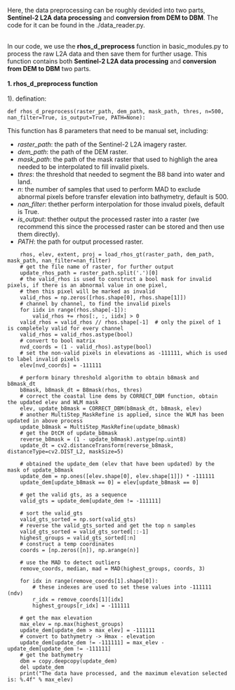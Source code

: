 Here, the data preprocessing can be roughly devided into two parts, **Sentinel-2 L2A data processing** and **conversion from DEM to DBM**. The code for it can be found in the ./data_reader.py. <br><br>

In our code, we use the **rhos_d_preprocess** function in basic_modules.py to process the raw L2A data and then save them for further usage.  This function contains both **Sentinel-2 L2A data processing** and **conversion from DEM to DBM** two parts. <br><br>
**1. rhos_d_preprocess function**<br><br>
1). defination: <br>
```
def rhos_d_preprocess(raster_path, dem_path, mask_path, thres, n=500, nan_filter=True, is_output=True, PATH=None):
```
This function has 8 parameters that need to be manual set, including: <br>
- *raster_path*: the path of the Sentinel-2 L2A imagery raster. <br>
- *dem_path*: the path of the DEM raster. <br>
- *mask_path*: the path of the mask raster that used to highligh the area needed to be interpolated to fill invalid pixels. <br>
- *thres*: the threshold that needed to segment the B8 band into water and land. <br>
- *n*: the number of samples that used to perform MAD to exclude abnormal pixels before transfer elevation into bathymetry, default is 500. <br>
- *nan_filter*: thether perform interpolation for those invalud pixels, default is True.<br>
- *is_output*: thether output the processed raster into a raster (we recommend this since the processed raster can be stored and then use them directly).<br>
- *PATH*: the path for output processed raster.<br>
```
    rhos, elev, extent, proj = load_rhos_gt(raster_path, dem_path, mask_path, nan_filter=nan_filter)
    # get the file name of raster, for further output
    update_rhos_path = raster_path.split('.')[0]
    # the valid_rhos is used to construct a bool mask for invalid pixels, if there is an abnormal value in one pixel,
    # then this pixel will be marked as invalid
    valid_rhos = np.zeros([rhos.shape[0], rhos.shape[1]])
    # channel by channel, to find the invalid pixels
    for iidx in range(rhos.shape[-1]):
        valid_rhos += rhos[:, :, iidx] > 0
    valid_rhos = valid_rhos // rhos.shape[-1]  # only the pixel of 1 is completely valid for every channel
    valid_rhos = valid_rhos.astype(bool)
    # convert to bool matrix
    nvd_coords = (1 - valid_rhos).astype(bool)
    # set the non-valid pixels in elevations as -111111, which is used to label invalid pixels
    elev[nvd_coords] = -111111

    # perform binary threshold algorithm to obtain b8mask and b8mask_dt
    b8mask, b8mask_dt = B8mask(rhos, thres)
    # correct the coastal line dems by CORRECT_DBM function, obtain the updated elev and WLM mask
    elev, update_b8mask = CORRECT_DBM(b8mask_dt, b8mask, elev)
    # another MultiStep_MaskRefine is applied, since the WLM has been updated in above process
    update_b8mask = MultiStep_MaskRefine(update_b8mask)
    # get the DtCM of update_b8mask
    reverse_b8mask = (1 - update_b8mask).astype(np.uint8)
    update_dt = cv2.distanceTransform(reverse_b8mask, distanceType=cv2.DIST_L2, maskSize=5)

    # obtained the update_dem (elev that have been updated) by the mask of update_b8mask
    update_dem = np.ones([elev.shape[0], elev.shape[1]]) * -111111
    update_dem[update_b8mask == 0] = elev[update_b8mask == 0]

    # get the valid gts, as a sequence
    valid_gts = update_dem[update_dem != -111111]

    # sort the valid_gts
    valid_gts_sorted = np.sort(valid_gts)
    # reverse the valid_gts_sorted and get the top n samples
    valid_gts_sorted = valid_gts_sorted[::-1]
    highest_groups = valid_gts_sorted[:n]
    # construct a temp coordinates
    coords = [np.zeros([n]), np.arange(n)]

    # use the MAD to detect outliers
    remove_coords, median, mad = MAD(highest_groups, coords, 3)

    for idx in range(remove_coords[1].shape[0]):
        # these indexes are used to set these values into -111111 (ndv)
        r_idx = remove_coords[1][idx]
        highest_groups[r_idx] = -111111

    # get the max elevation
    max_elev = np.max(highest_groups)
    update_dem[update_dem > max_elev] = -111111
    # convert to bathymetry -> Hmax - elevation
    update_dem[update_dem != -111111] = max_elev - update_dem[update_dem != -111111]
    # get the bathymetry
    dbm = copy.deepcopy(update_dem)
    del update_dem
    print("The data have processed, and the maximum elevation selected is: %.4f" % max_elev)
```
